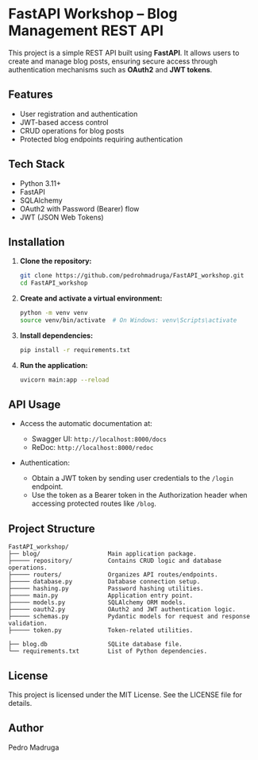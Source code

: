 # FastAPI Workshop – Blog Management REST API

This project is a simple REST API built using **FastAPI**. It allows users to create and manage blog posts, ensuring secure access through authentication mechanisms such as **OAuth2** and **JWT tokens**.

## Features

* User registration and authentication
* JWT-based access control
* CRUD operations for blog posts
* Protected blog endpoints requiring authentication

## Tech Stack

* Python 3.11+
* FastAPI
* SQLAlchemy
* OAuth2 with Password (Bearer) flow
* JWT (JSON Web Tokens)

## Installation

1. **Clone the repository:**

   ```bash
   git clone https://github.com/pedrohmadruga/FastAPI_workshop.git
   cd FastAPI_workshop
   ```

2. **Create and activate a virtual environment:**

   ```bash
   python -m venv venv
   source venv/bin/activate  # On Windows: venv\Scripts\activate
   ```

3. **Install dependencies:**

   ```bash
   pip install -r requirements.txt
   ```

4. **Run the application:**

   ```bash
   uvicorn main:app --reload
   ```

## API Usage

* Access the automatic documentation at:

  * Swagger UI: `http://localhost:8000/docs`
  * ReDoc: `http://localhost:8000/redoc`

* Authentication:

  * Obtain a JWT token by sending user credentials to the `/login` endpoint.
  * Use the token as a Bearer token in the Authorization header when accessing protected routes like `/blog`.

## Project Structure

```
FastAPI_workshop/
├── blog/                   Main application package.
├───── repository/          Contains CRUD logic and database operations.
├───── routers/             Organizes API routes/endpoints.
├───── database.py          Database connection setup.
├───── hashing.py           Password hashing utilities.
├───── main.py              Application entry point.
├───── models.py            SQLAlchemy ORM models.
├───── oauth2.py            OAuth2 and JWT authentication logic.
├───── schemas.py           Pydantic models for request and response validation.
├───── token.py             Token-related utilities.

├── blog.db                 SQLite database file.
└── requirements.txt        List of Python dependencies.
```

## License

This project is licensed under the MIT License. See the LICENSE file for details.

## Author

Pedro Madruga